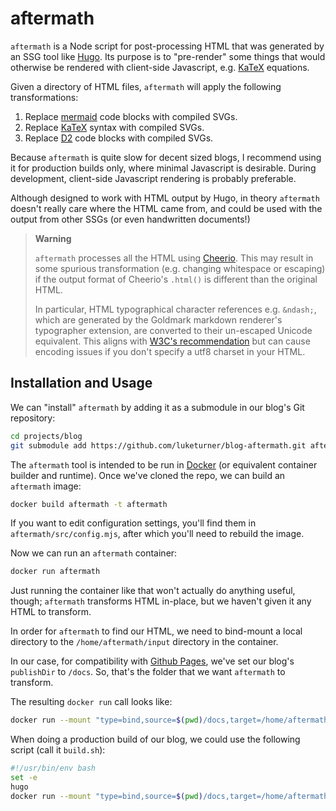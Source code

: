 # aftermath

`aftermath` is a Node script for post-processing HTML that was generated by an SSG tool like [Hugo](https://gohugo.io/). Its purpose is to "pre-render" some things that would otherwise be rendered with client-side Javascript, e.g. [KaTeX](https://katex.org/) equations.

Given a directory of HTML files, `aftermath` will apply the following transformations:

1. Replace [mermaid](https://mermaid.js.org/#/) code blocks with compiled SVGs.
2. Replace [KaTeX](https://katex.org/) syntax with compiled SVGs.
3. Replace [D2](https://d2lang.com) code blocks with compiled SVGs.

Because `aftermath` is quite slow for decent sized blogs, I recommend using it for production builds only, where minimal Javascript is desirable. During development, client-side Javascript rendering is probably preferable.

Although designed to work with HTML output by Hugo, in theory `aftermath` doesn't really care where the HTML came from, and could be used with the output from other SSGs (or even handwritten documents!)

> **Warning**
> 
> `aftermath` processes all the HTML using [Cheerio](https://github.com/cheeriojs/cheerio). This may result in some spurious transformation (e.g. changing whitespace or escaping) if the output format of Cheerio's `.html()` is different than the original HTML.
>
> In particular, HTML typographical character references e.g. `&ndash;`, which are generated by the Goldmark markdown renderer's typographer extension, are converted to their un-escaped Unicode equivalent. This aligns with [W3C's recommendation](https://www.w3.org/International/questions/qa-escapes#not) but can cause encoding issues if you don't specify a utf8 charset in your HTML.

## Installation and Usage

We can "install" `aftermath` by adding it as a submodule in our blog's Git repository:

```bash
cd projects/blog
git submodule add https://github.com/luketurner/blog-aftermath.git aftermath
```

The `aftermath` tool is intended to be run in [Docker](https://www.docker.com/) (or equivalent container builder and runtime). Once we've cloned the repo, we can build an `aftermath` image:

```bash
docker build aftermath -t aftermath
```

If you want to edit configuration settings, you'll find them in `aftermath/src/config.mjs`, after which you'll need to rebuild the image.

Now we can run an `aftermath` container:

```bash
docker run aftermath
```

Just running the container like that won't actually do anything useful, though; `aftermath` transforms HTML in-place, but we haven't given it any HTML to transform.

In order for `aftermath` to find our HTML, we need to bind-mount a local directory to the `/home/aftermath/input` directory in the container.

In our case, for compatibility with [Github Pages](https://pages.github.com/), we've set our blog's `publishDir` to `/docs`. So, that's the folder that we want `aftermath` to transform.

The resulting `docker run` call looks like:

```bash
docker run --mount "type=bind,source=$(pwd)/docs,target=/home/aftermath/input" aftermath
```

When doing a production build of our blog, we could use the following script (call it `build.sh`):

```bash
#!/usr/bin/env bash
set -e
hugo
docker run --mount "type=bind,source=$(pwd)/docs,target=/home/aftermath/input" aftermath
```